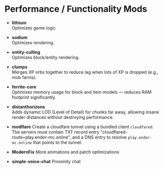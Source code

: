 # Performance / Functionality Mods

- **lithium**  
  Optimizes game logic

- **sodium**  
  Optimizes rendering.

- **entity-culling**  
  Optimizes block/entity rendering.

- **clumps**  
  Merges XP orbs together to reduce lag when lots of XP is dropped (e.g., mob farms).

- **ferrite-core**  
  Optimizes memory usage for block and item models — reduces RAM footprint significantly.

- **distanthorizons**  
  Adds dynamic LOD (Level of Detail) for chunks far away, allowing insane render distances without destroying performance.

- **modflare**
  Create a cloudfare tunnel using a bundled client `cloudfared`. The servers must contain TXT record entry "cloudflared-route=play.endor-mc.online", and a DNS entry to resolve `play.endor-mc.online` that points to the tunnel.

- **ModernFix**
  More animations and patch optimizations

- **simple-voice-chat**
  Proximity chat
